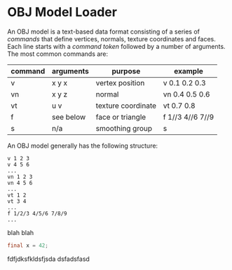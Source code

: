 # OBJ Model Loader

An OBJ model is a text-based data format consisting of a series of *commands* that define vertices, normals, texture coordinates and faces.
Each line starts with a *command token* followed by a number of arguments.
The most common commands are:

| command 	| arguments 	| purpose 				| example 			|
| -------   | ---------		| -------				| -------			|
| v 	  	| x y x	  		| vertex position		| v 0.1 0.2 0.3 	|
| vn		| x y z			| normal				| vn 0.4 0.5 0.6	|
| vt		| u v			| texture coordinate	| vt 0.7 0.8		|
| f			| see below		| face or triangle		| f 1//3 4//6 7//9	|
| s			| n/a			| smoothing group		| s					|



An OBJ model generally has the following structure:

```
v 1 2 3
v 4 5 6
...
vn 1 2 3
vn 4 5 6
...
vt 1 2
vt 3 4
...
f 1/2/3 4/5/6 7/8/9
...
```

blah blah

```java
final x = 42;
```

fdfjdksfkldsfjsda
dsfadsfasd

